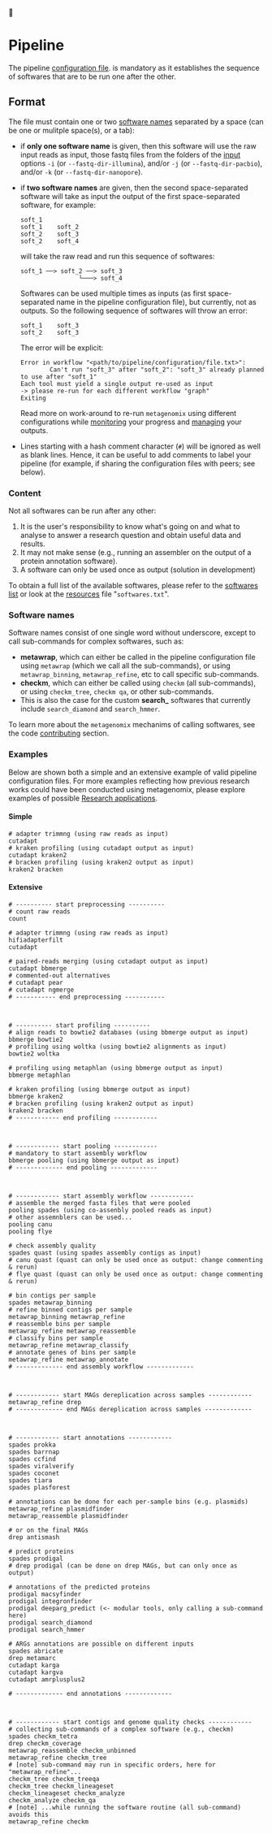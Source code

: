:construction:

# Pipeline

The pipeline 
[configuration file](https://github.com/FranckLejzerowicz/metagenomix/wiki/Configuration-files).
is mandatory as it establishes the sequence of softwares that are to be run 
one after the other.

## Format

The file must contain one or two [software names](https://github.com/FranckLejzerowicz/metagenomix/blob/main/metagenomix/doc/pipline.md#software-names)
separated by a space (can be one or mulitple space(s), or a tab):
* if **only one software name** is given, then this software will use the raw 
  input 
  reads as input, those fastq files from the folders of the [input]() 
  options `-i` (or `--fastq-dir-illumina`), and/or `-j` (or 
  `--fastq-dir-pacbio`), and/or `-k` (or `--fastq-dir-nanopore`).


* if **two software names** are given, then the second space-separated 
  software will take as input the output of the first space-separated 
  software, for example:
  ```
  soft_1
  soft_1    soft_2
  soft_2    soft_3
  soft_2    soft_4
  ```
  will take the raw read and run this sequence of softwares: 
  ```
  soft_1 ──> soft_2 ──> soft_3
                  └───> soft_4
  ```
  Softwares can be used multiple times as inputs (as first space-separated 
  name in the pipeline configuration file), but currently, not as outputs. 
  So the following sequence of softwares will throw an error:
  ```
  soft_1    soft_3
  soft_2    soft_3
  ```
  The error will be explicit:
  ```
  Error in workflow "<path/to/pipeline/configuration/file.txt>":
          Can't run "soft_3" after "soft_2": "soft_3" already planned to use after "soft_1"
  Each tool must yield a single output re-used as input
  -> please re-run for each different workflow "graph"
  Exiting
  ```
  Read more on work-around to re-run `metagenomix` using different 
  configurations while
  [monitoring](https://github.com/FranckLejzerowicz/metagenomix/blob/main/metagenomix/doc/monitoring.md)
  your progress and
  [managing](https://github.com/FranckLejzerowicz/metagenomix/blob/main/metagenomix/doc/managing.md)
  your outputs.


* Lines starting with a hash comment character (`#`) will be ignored as well 
as blank lines. Hence, it can be useful to add comments to label your 
pipeline (for example, if sharing the configuration files with peers; see 
below).

### Content

Not all softwares can be run after any other:
  1. It is the user's responsibility to know what's going on and what to 
     analyse to answer a research question and obtain useful data and results.
  2. It may not make sense (e.g., running an assembler on the 
     output of a protein annotation software).
  3. A software can only be used once as output (solution in development)

To obtain a full list of the available softwares, please refer to the 
[softwares list](https://github.com/FranckLejzerowicz/metagenomix/wiki/Softwares)
or look at the
[resources](https://github.com/FranckLejzerowicz/metagenomix/blob/main/metagenomix/doc/tutorial/code/software_files.md#resources)
file "`softwares.txt`".   

### Software names

Software names consist of one single word without underscore, except to call 
sub-commands for complex softwares, such as:
  * **metawrap**, which can either be called in the pipeline configuration 
    file using `metawrap` (which we call all the sub-commands), or using 
    `metawrap_binning`, `metawrap_refine`, etc to call specific sub-commands.
  * **checkm**, which can either be called using `checkm` (all sub-commands),
    or using `checkm_tree`, `checkm qa`, or other sub-commands. 
  * This is also the case for the custom **search_** softwares that 
    currently include `search_diamond` and `search_hmmer`. 
  
To learn more about the `metagenomix` mechanims of calling softwares, see 
the code [contributing](https://github.com/FranckLejzerowicz/metagenomix/wiki/Contributing) section.  

### Examples

Below are shown both a simple and an extensive example of valid pipeline 
configuration files. For more examples reflecting how previous research 
works could have been conducted using metagenomix, please explore examples 
of possible
[Research applications](https://github.com/FranckLejzerowicz/metagenomix/blob/main/metagenomix/doc/tutorial/applications/readme.md).

#### Simple

```
# adapter trimmng (using raw reads as input) 
cutadapt
# kraken profiling (using cutadapt output as input)
cutadapt kraken2
# bracken profiling (using kraken2 output as input)
kraken2 bracken
```

#### Extensive

```
# ---------- start preprocessing ----------
# count raw reads
count

# adapter trimmng (using raw reads as input) 
hifiadapterfilt
cutadapt

# paired-reads merging (using cutadapt output as input) 
cutadapt bbmerge
# commented-out alternatives
# cutadapt pear
# cutadapt ngmerge
# ----------- end preprocessing -----------



# ---------- start profiling ----------
# align reads to bowtie2 databases (using bbmerge output as input)
bbmerge bowtie2
# profiling using woltka (using bowtie2 alignments as input)
bowtie2 woltka

# profiling using metaphlan (using bbmerge output as input)
bbmerge metaphlan

# kraken profiling (using bbmerge output as input)
bbmerge kraken2
# bracken profiling (using kraken2 output as input)
kraken2 bracken
# ------------ end profiling ------------



# ------------ start pooling ------------
# mandatory to start assembly workflow
bbmerge pooling (using bbmerge output as input)
# ------------- end pooling -------------



# ------------ start assembly workflow ------------
# assemble the merged fasta files that were pooled  
pooling spades (using co-assenbly pooled reads as input)
# other assemnblers can be used...
pooling canu
pooling flye

# check assembly quality  
spades quast (using spades assembly contigs as input)
# canu quast (quast can only be used once as output: change commenting & rerun)  
# flye quast (quast can only be used once as output: change commenting & rerun)

# bin contigs per sample
spades metawrap_binning
# refine binned contigs per sample
metawrap_binning metawrap_refine
# reassemble bins per sample
metawrap_refine metawrap_reassemble
# classify bins per sample
metawrap_refine metawrap_classify
# annotate genes of bins per sample
metawrap_refine metawrap_annotate
# ------------- end assembly workflow -------------



# ------------ start MAGs dereplication across samples ------------
metawrap_refine drep
# ------------- end MAGs dereplication across samples -------------



# ------------ start annotations ------------
spades prokka
spades barrnap
spades ccfind
spades viralverify
spades coconet
spades tiara
spades plasforest

# annotations can be done for each per-sample bins (e.g. plasmids) 
metawrap_refine plasmidfinder
metawrap_reassemble plasmidfinder

# or on the final MAGs
drep antismash

# predict proteins
spades prodigal
# drep prodigal (can be done on drep MAGs, but can only once as output)

# annotations of the predicted proteins
prodigal macsyfinder
prodigal integronfinder
prodigal deeparg_predict (<- modular tools, only calling a sub-command here)
prodigal search_diamond
prodigal search_hmmer

# ARGs annotations are possible on different inputs
spades abricate
drep metamarc
cutadapt karga
cutadapt kargva
cutadapt amrplusplus2

# ------------- end annotations -------------



# ------------ start contigs and genome quality checks ------------
# collecting sub-commands of a complex software (e.g., checkm)
spades checkm_tetra
drep checkm_coverage
metawrap_reassemble checkm_unbinned
metawrap_refine checkm_tree
# [note] sub-command may run in specific orders, here for "metawrap_refine"...
checkm_tree checkm_treeqa
checkm_tree checkm_lineageset
checkm_lineageset checkm_analyze
checkm_analyze checkm_qa
# [note] ...while running the software routine (all sub-command) avoids this
metawrap_refine checkm
```